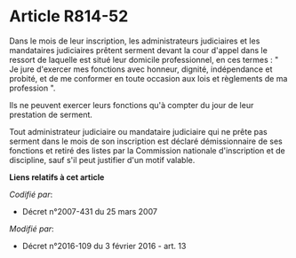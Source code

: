 # Article R814-52

Dans le mois de leur inscription, les administrateurs judiciaires et les mandataires judiciaires prêtent serment devant la
cour d'appel dans le ressort de laquelle est situé leur domicile professionnel, en ces termes : " Je jure d'exercer mes
fonctions avec honneur, dignité, indépendance et probité, et de me conformer en toute occasion aux lois et règlements de ma
profession ". 

Ils ne peuvent exercer leurs fonctions qu'à compter du jour de leur prestation de serment. 

Tout administrateur judiciaire ou mandataire judiciaire qui ne prête pas serment dans le mois de son inscription est déclaré
démissionnaire de ses fonctions et retiré des listes par       la Commission nationale d'inscription et de discipline, sauf
s'il peut justifier d'un motif valable.

**Liens relatifs à cet article**

_Codifié par_:

  - Décret n°2007-431 du 25 mars 2007

_Modifié par_:

  - Décret n°2016-109 du 3 février 2016 - art. 13
